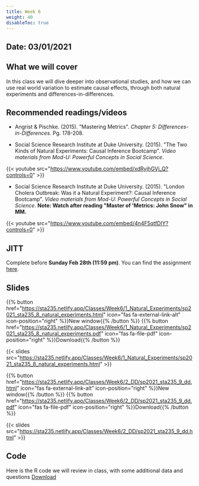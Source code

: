 ```yaml
---
title: Week 6
weight: 40
disableToc: true
---
```


## Date: 03/01/2021

## What we will cover

In this class we will dive deeper into observational studies, and how we can use real world variation to estimate causal effects, through both natural experiments and differences-in-differences.  

## Recommended readings/videos

- Angrist & Pischke. (2015). "Mastering Metrics". *Chapter 5: Differences-in-Differences*. Pg. 178-208. 

- Social Science Research Institute at Duke University. (2015). "The Two Kinds of Natural Experiments: Causal Inference Bootcamp". *Video materials from Mod-U: Powerful Concepts in Social Science*.

{{< youtube src="https://www.youtube.com/embed/xdRyjhGVj_Q?controls=0" >}}

- Social Science Research Institute at Duke University. (2015). "London Cholera Outbreak: Was it a Natural Experiment?: Causal Inference Bootcamp". *Video materials from Mod-U: Powerful Concepts in Social Science*. **Note: Watch after reading "Master of 'Metrics: John Snow" in MM.**

{{< youtube src="https://www.youtube.com/embed/4n4F5qtfDIY?controls=0" >}}

## JITT

Complete before **Sunday Feb 28th (11:59 pm)**. You can find the assignment <a onclick="ga('send', 'event', 'External-Link','click','JITT4','0','Link');" href="https://forms.gle/C9iaUUgi6wKMHSX98" target="_blank">here</a>.

## Slides

{{% button href="https://sta235.netlify.app/Classes/Week6/1_Natural_Experiments/sp2021_sta235_8_natural_experiments.html" icon="fas fa-external-link-alt" icon-position="right" %}}New window{{% /button %}} {{% button href="https://sta235.netlify.app/Classes/Week6/1_Natural_Experiments/sp2021_sta235_8_natural_experiments.pdf" icon="fas fa-file-pdf" icon-position="right" %}}Download{{% /button %}} 

{{< slides src="https://sta235.netlify.app/Classes/Week6/1_Natural_Experiments/sp2021_sta235_8_natural_experiments.html" >}}

{{% button href="https://sta235.netlify.app/Classes/Week6/2_DD/sp2021_sta235_9_dd.html" icon="fas fa-external-link-alt" icon-position="right" %}}New window{{% /button %}} {{% button href="https://sta235.netlify.app/Classes/Week6/2_DD/sp2021_sta235_9_dd.pdf" icon="fas fa-file-pdf" icon-position="right" %}}Download{{% /button %}} 

{{< slides src="https://sta235.netlify.app/Classes/Week6/2_DD/sp2021_sta235_9_dd.html" >}}

## Code

Here is the R code we will review in class, with some additional data and questions <a onclick="ga('send', 'event', 'External-Link','click','code6','0','Link');" href="https://raw.githubusercontent.com/maibennett/sta235/main/exampleSite/content/Classes/Week6/code/sp2021_sta235_8_NE_DD.R" target="_blank" class="btn btn-default">Download<i class="fas fa-code"></i></a>
